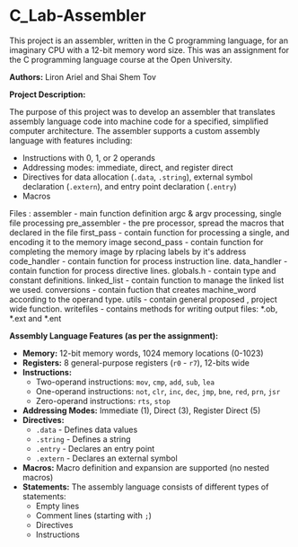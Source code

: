 # C_Lab-Assembler

This project is an assembler, written in the C programming language, for an imaginary CPU with a 12-bit memory word size. This was an assignment for the C programming language course at the Open University.

**Authors:** Liron Ariel and Shai Shem Tov

**Project Description:**

The purpose of this project was to develop an assembler that translates assembly language code into machine code for a specified, simplified computer architecture. The assembler supports a custom assembly language with features including:

* Instructions with 0, 1, or 2 operands
* Addressing modes: immediate, direct, and register direct
* Directives for data allocation (`.data`, `.string`), external symbol declaration (`.extern`), and entry point declaration (`.entry`)
* Macros

Files : 
assembler - main function definition argc & argv processing, single file processing
pre_assembler - the pre processor, spread the macros that declared in the file
first_pass - contain function for processing a single, and encoding it to the memory image
second_pass - contain function for completing the memory image by rplacing labels by it's address
code_handler - contain function for process instruction line.
data_handler - contain function for process directive lines.
globals.h - contain type and constant definitions.
linked_list - contain function to manage the linked list we used.
conversions - contain fuction that creates machine_word according to the operand type.
utils - contain general proposed , project wide function.
writefiles - contains methods for writing output files: *.ob, *.ext and *.ent

**Assembly Language Features (as per the assignment):**

* **Memory:** 12-bit memory words, 1024 memory locations (0-1023)
* **Registers:** 8 general-purpose registers (`r0` - `r7`), 12-bits wide
* **Instructions:**
    * Two-operand instructions: `mov`, `cmp`, `add`, `sub`, `lea`
    * One-operand instructions: `not`, `clr`, `inc`, `dec`, `jmp`, `bne`, `red`, `prn`, `jsr`
    * Zero-operand instructions: `rts`, `stop`
* **Addressing Modes:** Immediate (1), Direct (3), Register Direct (5)
* **Directives:**
    * `.data` -  Defines data values 
    * `.string` - Defines a string
    * `.entry` -  Declares an entry point
    * `.extern` - Declares an external symbol
* **Macros:** Macro definition and expansion are supported (no nested macros)
* **Statements:** The assembly language consists of different types of statements:
    * Empty lines
    * Comment lines (starting with `;`)
    * Directives
    * Instructions
